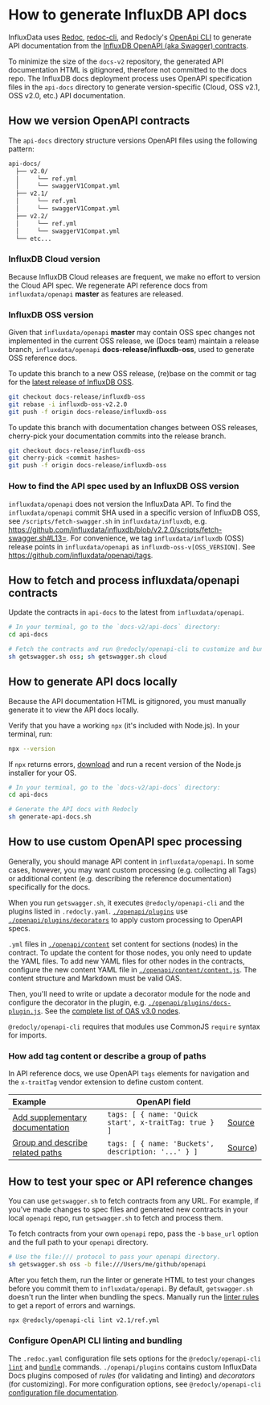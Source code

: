# How to generate InfluxDB API docs

InfluxData uses [Redoc](https://github.com/Redocly/redoc/),
[redoc-cli](https://github.com/Redocly/redoc/blob/master/cli/README.md),
and Redocly's [OpenApi CLI](https://redoc.ly/docs/cli/) to generate
API documentation from the [InfluxDB OpenAPI (aka Swagger) contracts](https://github.com/influxdata/openapi).

To minimize the size of the `docs-v2` repository, the generated API documentation HTML is gitignored, therefore
not committed to the docs repo.
The InfluxDB docs deployment process uses OpenAPI specification files in the `api-docs` directory
to generate version-specific (Cloud, OSS v2.1, OSS v2.0, etc.) API documentation.

## How we version OpenAPI contracts

The `api-docs` directory structure versions OpenAPI files using the following pattern:

```md
api-docs/
  ├── v2.0/
  │     └── ref.yml
  │     └── swaggerV1Compat.yml
  ├── v2.1/
  │     └── ref.yml
  │     └── swaggerV1Compat.yml
  ├── v2.2/
  │     └── ref.yml
  │     └── swaggerV1Compat.yml
  └── etc...
```

### InfluxDB Cloud version

Because InfluxDB Cloud releases are frequent, we make no effort to version the
Cloud API spec. We regenerate API reference docs from `influxdata/openapi`
**master** as features are released.

### InfluxDB OSS version

 Given that
 `influxdata/openapi` **master** may contain OSS spec changes not implemented
 in the current OSS release, we (Docs team) maintain a release branch, `influxdata/openapi`
**docs-release/influxdb-oss**, used to generate OSS reference docs.

To update this branch to a new OSS release, (re)base on the commit or tag for the [latest release of InfluxDB OSS](#how-to-find-the-api-spec-used-by-an-influxdb-oss-version).

```sh
git checkout docs-release/influxdb-oss
git rebase -i influxdb-oss-v2.2.0
git push -f origin docs-release/influxdb-oss
```

To update this branch with documentation changes between OSS releases, cherry-pick your documentation commits into the release branch.

```sh
git checkout docs-release/influxdb-oss
git cherry-pick <commit hashes>
git push -f origin docs-release/influxdb-oss
```

### How to find the API spec used by an InfluxDB OSS version

`influxdata/openapi` does not version the InfluxData API.
To find the `influxdata/openapi` commit SHA used in a specific version of InfluxDB OSS,
see `/scripts/fetch-swagger.sh` in `influxdata/influxdb`,
e.g. https://github.com/influxdata/influxdb/blob/v2.2.0/scripts/fetch-swagger.sh#L13=.
For convenience, we tag `influxdata/influxdb` (OSS) release points in `influxdata/openapi` as
`influxdb-oss-v[OSS_VERSION]`. See <https://github.com/influxdata/openapi/tags>.

## How to fetch and process influxdata/openapi contracts

Update the contracts in `api-docs` to the latest from `influxdata/openapi`.

```sh
# In your terminal, go to the `docs-v2/api-docs` directory:
cd api-docs

# Fetch the contracts and run @redocly/openapi-cli to customize and bundle them.
sh getswagger.sh oss; sh getswagger.sh cloud
```

## How to generate API docs locally

Because the API documentation HTML is gitignored, you must manually generate it
to view the API docs locally.

Verify that you have a working `npx` (it's included with Node.js).
In your terminal, run:

```sh
npx --version
```

If `npx` returns errors, [download](https://nodejs.org/en/) and run a recent version of the Node.js installer for your OS.

```sh
# In your terminal, go to the `docs-v2/api-docs` directory:
cd api-docs

# Generate the API docs with Redocly
sh generate-api-docs.sh
```

## How to use custom OpenAPI spec processing

Generally, you should manage API content in `influxdata/openapi`.
In some cases, however, you may want custom processing (e.g. collecting all Tags)
or additional content (e.g. describing the reference documentation)
specifically for the docs.

When you run `getswagger.sh`, it executes `@redocly/openapi-cli` and the plugins listed in `.redocly.yaml`.
[`./openapi/plugins`](./openapi/plugins) use
[`./openapi/plugins/decorators`](./openapi/plugins/decorators) to apply custom
processing to OpenAPI specs.

`.yml` files in [`./openapi/content`](./openapi/content) set content for sections (nodes) in the contract.
To update the content for those nodes, you only need to update the YAML files.
To add new YAML files for other nodes in the contracts,
configure the new content YAML file in [`./openapi/content/content.js`](./openapi/content/content.js).
The content structure and Markdown must be valid OAS.

Then, you'll need to write or update a decorator module for the node and configure the decorator in the plugin,
e.g. [`./openapi/plugins/docs-plugin.js`](`./openapi/plugins/docs-plugin.js).
See the [complete list of OAS v3.0 nodes](https://github.com/Redocly/openapi-cli/blob/master/packages/core/src/types/oas3.ts#L529).

`@redocly/openapi-cli` requires that modules use CommonJS `require` syntax for imports.

### How add tag content or describe a group of paths

In API reference docs, we use OpenAPI `tags` elements for navigation and the
`x-traitTag` vendor extension to define custom content.

| Example                                                                                                | OpenAPI field                                         |                                            |
|:-------------------------------------------------------------------------------------------------------|-------------------------------------------------------|--------------------------------------------|
| [Add supplementary documentation](https://docs.influxdata.com/influxdb/cloud/api/#tag/Quick-start)     | `tags: [ { name: 'Quick start', x-traitTag: true } ]` | [Source](https://github.com/influxdata/openapi/master/src/cloud/tags.yml) |
| [Group and describe related paths](https://docs.influxdata.com/influxdb/cloud/api/#tag/Authorizations) | `tags: [ { name: 'Buckets', description: '...' } ]`   | [Source](https://github.com/influxdata/openapi/master/src/cloud/tags-groups.yml)) |

## How to test your spec or API reference changes

You can use `getswagger.sh` to fetch contracts from any URL.
For example, if you've made changes to spec files and generated new contracts in your local `openapi` repo, run `getswagger.sh` to fetch and process them.

To fetch contracts from your own `openapi` repo, pass the
`-b` `base_url` option and the full path to your `openapi` directory.

```sh
# Use the file:/// protocol to pass your openapi directory.
sh getswagger.sh oss -b file:///Users/me/github/openapi
```

After you fetch them, run the linter or generate HTML to test your changes before you commit them to `influxdata/openapi`.
By default, `getswagger.sh` doesn't run the linter when bundling
the specs.
Manually run the [linter rules](https://redoc.ly/docs/cli/resources/built-in-rules/) to get a report of errors and warnings.

```sh
npx @redocly/openapi-cli lint v2.1/ref.yml
```

### Configure OpenAPI CLI linting and bundling

The `.redoc.yaml` configuration file sets options for the `@redocly/openapi-cli` [`lint`](https://redoc.ly/docs/cli/commands/lint/) and [`bundle`](https://redoc.ly/docs/cli/commands/bundle/) commands.
`./openapi/plugins` contains custom InfluxData Docs plugins composed of *rules* (for validating and linting) and *decorators* (for customizing). For more configuration options, see `@redocly/openapi-cli` [configuration file documentation](https://redoc.ly/docs/cli/configuration/configuration-file/).
